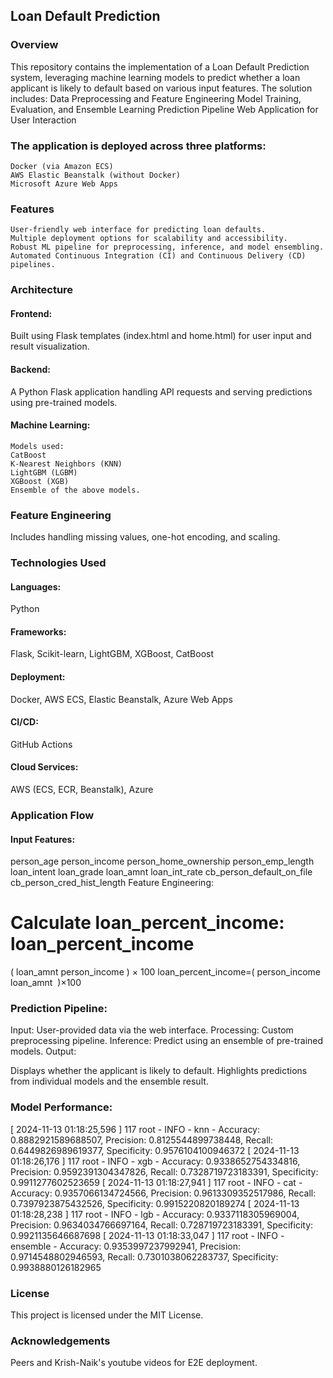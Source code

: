 ## Loan Default Prediction
### Overview
This repository contains the implementation of a Loan Default Prediction system, leveraging machine learning models to predict whether a loan applicant is likely to default based on various input features. The solution includes:
    Data Preprocessing and Feature Engineering
    Model Training, Evaluation, and Ensemble Learning
    Prediction Pipeline
    Web Application for User Interaction

### The application is deployed across three platforms:
    Docker (via Amazon ECS)
    AWS Elastic Beanstalk (without Docker)
    Microsoft Azure Web Apps

### Features
    User-friendly web interface for predicting loan defaults.
    Multiple deployment options for scalability and accessibility.
    Robust ML pipeline for preprocessing, inference, and model ensembling.
    Automated Continuous Integration (CI) and Continuous Delivery (CD) pipelines.

### Architecture
#### Frontend: 
Built using Flask templates (index.html and home.html) for user input and result visualization.
#### Backend: 
A Python Flask application handling API requests and serving predictions using pre-trained models.
#### Machine Learning:
    Models used:
    CatBoost
    K-Nearest Neighbors (KNN)
    LightGBM (LGBM)
    XGBoost (XGB)
    Ensemble of the above models.

### Feature Engineering 
Includes handling missing values, one-hot encoding, and scaling.
### Technologies Used
#### Languages: 
Python
#### Frameworks: 
Flask, Scikit-learn, LightGBM, XGBoost, CatBoost
#### Deployment: 
Docker, AWS ECS, Elastic Beanstalk, Azure Web Apps
#### CI/CD: 
GitHub Actions
#### Cloud Services: 
AWS (ECS, ECR, Beanstalk), Azure

### Application Flow

#### Input Features:

person_age
person_income
person_home_ownership
person_emp_length
loan_intent
loan_grade
loan_amnt
loan_int_rate
cb_person_default_on_file
cb_person_cred_hist_length
Feature Engineering:

Calculate loan_percent_income:
loan_percent_income
=
(
loan_amnt
person_income
)
×
100
loan_percent_income=( 
person_income
loan_amnt
​
 )×100

### Prediction Pipeline:

Input: User-provided data via the web interface.
Processing: Custom preprocessing pipeline.
Inference: Predict using an ensemble of pre-trained models.
Output:

Displays whether the applicant is likely to default.
Highlights predictions from individual models and the ensemble result.

### Model Performance:
[ 2024-11-13 01:18:25,596 ] 117 root - INFO - knn - Accuracy: 0.8882921589688507, Precision: 0.8125544899738448, Recall: 0.6449826989619377, Specificity: 0.9576104100946372
[ 2024-11-13 01:18:26,176 ] 117 root - INFO - xgb - Accuracy: 0.9338652754334816, Precision: 0.9592391304347826, Recall: 0.7328719723183391, Specificity: 0.9911277602523659
[ 2024-11-13 01:18:27,941 ] 117 root - INFO - cat - Accuracy: 0.9357066134724566, Precision: 0.9613309352517986, Recall: 0.7397923875432526, Specificity: 0.9915220820189274
[ 2024-11-13 01:18:28,238 ] 117 root - INFO - lgb - Accuracy: 0.9337118305969004, Precision: 0.9634034766697164, Recall: 0.728719723183391, Specificity: 0.9921135646687698
[ 2024-11-13 01:18:33,047 ] 117 root - INFO - ensemble - Accuracy: 0.9353997237992941, Precision: 0.9714548802946593, Recall: 0.7301038062283737, Specificity: 0.9938880126182965

### License
This project is licensed under the MIT License.

### Acknowledgements
Peers and Krish-Naik's youtube videos for E2E deployment.

